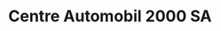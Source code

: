 ---
title: "Centre Automobil 2000 SA"
url: /avry-sur-matran/centre-automobil-2000-sa/
shop: Autowerkstatt
---